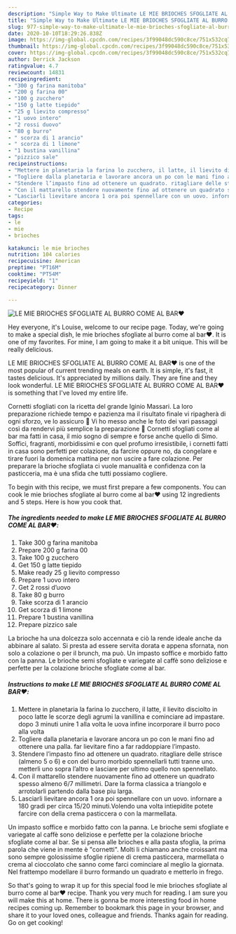 ```yaml
---
description: "Simple Way to Make Ultimate LE MIE BRIOCHES SFOGLIATE AL BURRO COME AL BAR❤️"
title: "Simple Way to Make Ultimate LE MIE BRIOCHES SFOGLIATE AL BURRO COME AL BAR❤️"
slug: 977-simple-way-to-make-ultimate-le-mie-brioches-sfogliate-al-burro-come-al-bar
date: 2020-10-10T18:29:26.838Z
image: https://img-global.cpcdn.com/recipes/3f99048dc590c8ce/751x532cq70/le-mie-brioches-sfogliate-al-burro-come-al-bar❤️-recipe-main-photo.jpg
thumbnail: https://img-global.cpcdn.com/recipes/3f99048dc590c8ce/751x532cq70/le-mie-brioches-sfogliate-al-burro-come-al-bar❤️-recipe-main-photo.jpg
cover: https://img-global.cpcdn.com/recipes/3f99048dc590c8ce/751x532cq70/le-mie-brioches-sfogliate-al-burro-come-al-bar❤️-recipe-main-photo.jpg
author: Derrick Jackson
ratingvalue: 4.7
reviewcount: 14831
recipeingredient:
- "300 g farina manitoba"
- "200 g farina 00"
- "100 g zucchero"
- "150 g latte tiepido"
- "25 g lievito compresso"
- "1 uovo intero"
- "2 rossi duovo"
- "80 g burro"
- " scorza di 1 arancio"
- " scorza di 1 limone"
- "1 bustina vanillina"
- "pizzico sale"
recipeinstructions:
- "Mettere in planetaria la farina lo zucchero, il latte, il lievito disciolto in poco latte le scorze degli agrumi la vanillina e cominciare ad impastare. dopo 3 minuti unire 1 alla volta le uova infine incorporare il burro poco alla volta"
- "Togliere dalla planetaria e lavorare ancora un po con le mani fino ad ottenere una palla. far lievitare fino a far raddoppiare l’impasto."
- "Stendere l’impasto fino ad ottenere un quadrato. ritagliare delle strisce (almeno 5 o 6) e con del burro morbido spennellarli tutti tranne uno. metterli uno sopra l’altro e lasciare per ultimo quello non spennellato."
- "Con il mattarello stendere nuovamente fino ad ottenere un quadrato spesso almeno 6/7 millimetri. Dare la forma classica a triangolo e arrotolarli partendo dalla base piu larga."
- "Lasciarli lievitare ancora 1 ora poi spennellare con un uovo. infornare a 180 gradi per circa 15/20 minuti.Volendo una volta intiepidite potete farcire con della crema pasticcera o con la marmellata."
categories:
- Recipe
tags:
- le
- mie
- brioches

katakunci: le mie brioches 
nutrition: 104 calories
recipecuisine: American
preptime: "PT16M"
cooktime: "PT54M"
recipeyield: "1"
recipecategory: Dinner

---
```



![LE MIE BRIOCHES SFOGLIATE AL BURRO COME AL BAR❤️](https://img-global.cpcdn.com/recipes/3f99048dc590c8ce/751x532cq70/le-mie-brioches-sfogliate-al-burro-come-al-bar❤️-recipe-main-photo.jpg)

Hey everyone, it's Louise, welcome to our recipe page. Today, we're going to make a special dish, le mie brioches sfogliate al burro come al bar❤️. It is one of my favorites. For mine, I am going to make it a bit unique. This will be really delicious.

LE MIE BRIOCHES SFOGLIATE AL BURRO COME AL BAR❤️ is one of the most popular of current trending meals on earth. It is simple, it's fast, it tastes delicious. It's appreciated by millions daily. They are fine and they look wonderful. LE MIE BRIOCHES SFOGLIATE AL BURRO COME AL BAR❤️ is something that I've loved my entire life.

Cornetti sfogliati con la ricetta del grande Iginio Massari. La loro preparazione richiede tempo e pazienza ma il risultato finale vi ripagherà di ogni sforzo, ve lo assicuro 🙂 Vi ho messo anche le foto dei vari passaggi così da rendervi più semplice la preparazione 🙂 Cornetti sfogliati come al bar ma fatti in casa, il mio sogno di sempre e forse anche quello di Simo. Soffici, fragranti, morbidissimi e con quel profumo irresistibile, i cornetti fatti in casa sono perfetti per colazione, da farcire oppure no, da congelare e tirare fuori la domenica mattina per non uscire a fare colazione. Per preparare la brioche sfogliata ci vuole manualità e confidenza con la pasticceria, ma è una sfida che tutti possiamo cogliere.


To begin with this recipe, we must first prepare a few components. You can cook le mie brioches sfogliate al burro come al bar❤️ using 12 ingredients and 5 steps. Here is how you cook that.

<!--inarticleads1-->

##### The ingredients needed to make LE MIE BRIOCHES SFOGLIATE AL BURRO COME AL BAR❤️:

1. Take 300 g farina manitoba
1. Prepare 200 g farina 00
1. Take 100 g zucchero
1. Get 150 g latte tiepido
1. Make ready 25 g lievito compresso
1. Prepare 1 uovo intero
1. Get 2 rossi d’uovo
1. Take 80 g burro
1. Take  scorza di 1 arancio
1. Get  scorza di 1 limone
1. Prepare 1 bustina vanillina
1. Prepare pizzico sale


La brioche ha una dolcezza solo accennata e ciò la rende ideale anche da abbinare al salato. Si presta ad essere servita dorata e appena sfornata, non solo a colazione o per il brunch, ma può. Un impasto soffice e morbido fatto con la panna. Le brioche semi sfogliate e variegate al caffè sono deliziose e perfette per la colazione brioche sfogliate come al bar. 

<!--inarticleads2-->

##### Instructions to make LE MIE BRIOCHES SFOGLIATE AL BURRO COME AL BAR❤️:

1. Mettere in planetaria la farina lo zucchero, il latte, il lievito disciolto in poco latte le scorze degli agrumi la vanillina e cominciare ad impastare. dopo 3 minuti unire 1 alla volta le uova infine incorporare il burro poco alla volta
1. Togliere dalla planetaria e lavorare ancora un po con le mani fino ad ottenere una palla. far lievitare fino a far raddoppiare l’impasto.
1. Stendere l’impasto fino ad ottenere un quadrato. ritagliare delle strisce (almeno 5 o 6) e con del burro morbido spennellarli tutti tranne uno. metterli uno sopra l’altro e lasciare per ultimo quello non spennellato.
1. Con il mattarello stendere nuovamente fino ad ottenere un quadrato spesso almeno 6/7 millimetri. Dare la forma classica a triangolo e arrotolarli partendo dalla base piu larga.
1. Lasciarli lievitare ancora 1 ora poi spennellare con un uovo. infornare a 180 gradi per circa 15/20 minuti.Volendo una volta intiepidite potete farcire con della crema pasticcera o con la marmellata.


Un impasto soffice e morbido fatto con la panna. Le brioche semi sfogliate e variegate al caffè sono deliziose e perfette per la colazione brioche sfogliate come al bar. Se si pensa alle brioches e alla pasta sfoglia, la prima parola che viene in mente è &#34;cornetti&#34;. Molti li chiamano anche croissant ma sono sempre golosissime sfoglie ripiene di crema pasticcera, marmellata o crema al cioccolato che sanno come farci cominciare al meglio la giornata. Nel frattempo modellare il burro formando un quadrato e metterlo in frego. 

So that's going to wrap it up for this special food le mie brioches sfogliate al burro come al bar❤️ recipe. Thank you very much for reading. I am sure you will make this at home. There is gonna be more interesting food in home recipes coming up. Remember to bookmark this page in your browser, and share it to your loved ones, colleague and friends. Thanks again for reading. Go on get cooking!
